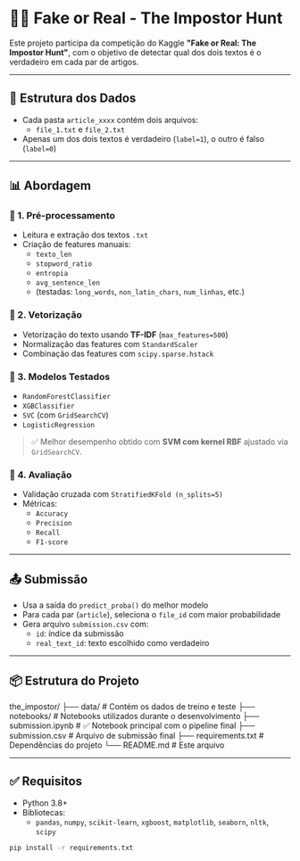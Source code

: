 # 🕵️‍♂️ Fake or Real - The Impostor Hunt

Este projeto participa da competição do Kaggle **"Fake or Real: The Impostor Hunt"**, com o objetivo de detectar qual dos dois textos é o verdadeiro em cada par de artigos.

---

## 📁 Estrutura dos Dados

- Cada pasta `article_xxxx` contém dois arquivos:
  - `file_1.txt` e `file_2.txt`
- Apenas um dos dois textos é verdadeiro (`label=1`), o outro é falso (`label=0`)

---

## 📊 Abordagem

### 🔧 1. Pré-processamento

- Leitura e extração dos textos `.txt`
- Criação de features manuais:
  - `texto_len`
  - `stopword_ratio`
  - `entropia`
  - `avg_sentence_len`
  - (testadas: `long_words`, `non_latin_chars`, `num_linhas`, etc.)

### 🧪 2. Vetorização

- Vetorização do texto usando **TF-IDF** (`max_features=500`)
- Normalização das features com `StandardScaler`
- Combinação das features com `scipy.sparse.hstack`

### 🧠 3. Modelos Testados

- `RandomForestClassifier`
- `XGBClassifier`
- `SVC` (com `GridSearchCV`)
- `LogisticRegression`

> ✅ Melhor desempenho obtido com **SVM com kernel RBF** ajustado via `GridSearchCV`.

### 🔁 4. Avaliação

- Validação cruzada com `StratifiedKFold (n_splits=5)`
- Métricas:
  - `Accuracy`
  - `Precision`
  - `Recall`
  - `F1-score`

---

## 📤 Submissão

- Usa a saída do `predict_proba()` do melhor modelo
- Para cada par (`article`), seleciona o `file_id` com maior probabilidade
- Gera arquivo `submission.csv` com:
  - `id`: índice da submissão
  - `real_text_id`: texto escolhido como verdadeiro

---

## 📦 Estrutura do Projeto
the_impostor/
├── data/ # Contém os dados de treino e teste
├── notebooks/ # Notebooks utilizados durante o desenvolvimento
├── submission.ipynb # ✅ Notebook principal com o pipeline final
├── submission.csv # Arquivo de submissão final
├── requirements.txt # Dependências do projeto
└── README.md # Este arquivo

---

## ✅ Requisitos
- Python 3.8+
- Bibliotecas:
  - `pandas`, `numpy`, `scikit-learn`, `xgboost`, `matplotlib`, `seaborn`, `nltk`, `scipy`

```bash
pip install -r requirements.txt

